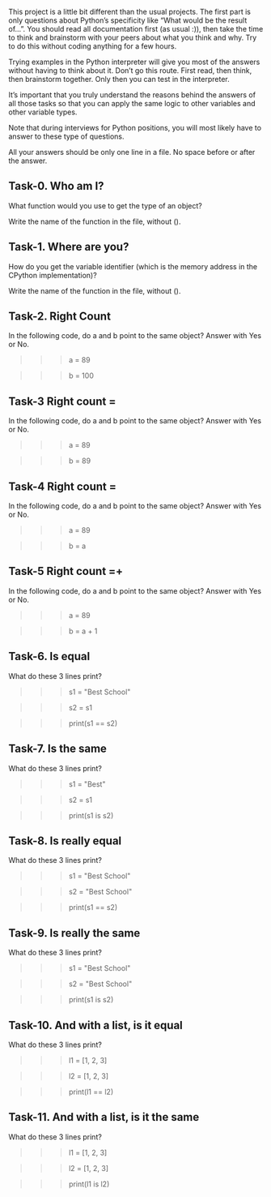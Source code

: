 This project is a little bit different than the usual projects. The first part is only questions about Python’s specificity like “What would be the result of…”. You should read all documentation first (as usual :)), then take the time to think and brainstorm with your peers about what you think and why. Try to do this without coding anything for a few hours.

Trying examples in the Python interpreter will give you most of the answers without having to think about it. Don’t go this route. First read, then think, then brainstorm together. Only then you can test in the interpreter.

It’s important that you truly understand the reasons behind the answers of all those tasks so that you can apply the same logic to other variables and other variable types.

Note that during interviews for Python positions, you will most likely have to answer to these type of questions.

All your answers should be only one line in a file. No space before or after the answer.



## Task-0. Who am I?

What function would you use to get the type of an object?

Write the name of the function in the file, without ().


## Task-1. Where are you?

How do you get the variable identifier (which is the memory address in the CPython implementation)?

Write the name of the function in the file, without ().

## Task-2. Right Count

In the following code, do a and b point to the same object? Answer with Yes or No.

>>> a = 89

>>> b = 100


## Task-3 Right count = 

In the following code, do a and b point to the same object? Answer with Yes or No.

>>> a = 89

>>> b = 89


## Task-4 Right count = 


In the following code, do a and b point to the same object? Answer with Yes or No.

>>> a = 89

>>> b = a



## Task-5 Right count =+

In the following code, do a and b point to the same object? Answer with Yes or No.

>>> a = 89

>>> b = a + 1



## Task-6. Is equal

What do these 3 lines print?

>>> s1 = "Best School"

>>> s2 = s1

>>> print(s1 == s2)



## Task-7. Is the same

What do these 3 lines print?

>>> s1 = "Best"

>>> s2 = s1

>>> print(s1 is s2)


## Task-8. Is really equal

What do these 3 lines print?

>>> s1 = "Best School"

>>> s2 = "Best School"

>>> print(s1 == s2)


## Task-9. Is really the same

What do these 3 lines print?

>>> s1 = "Best School"

>>> s2 = "Best School"

>>> print(s1 is s2)


## Task-10. And with a list, is it equal

What do these 3 lines print?

>>> l1 = [1, 2, 3]

>>> l2 = [1, 2, 3] 

>>> print(l1 == l2)


## Task-11. And with a list, is it the same

What do these 3 lines print?

>>> l1 = [1, 2, 3]

>>> l2 = [1, 2, 3] 

>>> print(l1 is l2)

